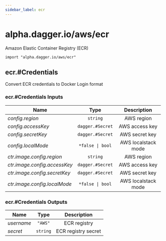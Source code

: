 ```yaml
---
sidebar_label: ecr
---
```


# alpha.dagger.io/aws/ecr

Amazon Elastic Container Registry (ECR)

```cue
import "alpha.dagger.io/aws/ecr"
```

## ecr.#Credentials

Convert ECR credentials to Docker Login format

### ecr.#Credentials Inputs

| Name                           | Type                | Description           |
| -------------                  |:-------------:      |:-------------:        |
|*config.region*                 | `string`            |AWS region             |
|*config.accessKey*              | `dagger.#Secret`    |AWS access key         |
|*config.secretKey*              | `dagger.#Secret`    |AWS secret key         |
|*config.localMode*              | `*false \| bool`    |AWS localstack mode    |
|*ctr.image.config.region*       | `string`            |AWS region             |
|*ctr.image.config.accessKey*    | `dagger.#Secret`    |AWS access key         |
|*ctr.image.config.secretKey*    | `dagger.#Secret`    |AWS secret key         |
|*ctr.image.config.localMode*    | `*false \| bool`    |AWS localstack mode    |

### ecr.#Credentials Outputs

| Name             | Type              | Description           |
| -------------    |:-------------:    |:-------------:        |
|*username*        | `"AWS"`           |ECR registry           |
|*secret*          | `string`          |ECR registry secret    |
